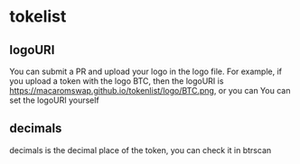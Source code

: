 # tokelist

## logoURI
You can submit a PR and upload your logo in the logo file. For example, if you upload a token with the logo BTC, then the logoURI is https://macaromswap.github.io/tokenlist/logo/BTC.png, or you can You can set the logoURI yourself

## decimals

decimals is the decimal place of the token, you can check it in btrscan
